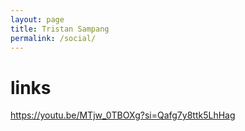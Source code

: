```yaml
---
layout: page
title: Tristan Sampang
permalink: /social/
---
```


# links

https://youtu.be/MTjw_0TBOXg?si=Qafg7y8ttk5LhHag